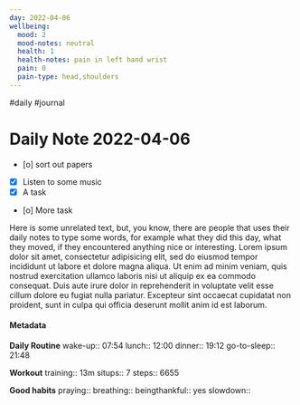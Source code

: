 ```yaml
---
day: 2022-04-06
wellbeing:
  mood: 2
  mood-notes: neutral
  health: 1
  health-notes: pain in left hand wrist
  pain: 0
  pain-type: head,shoulders
---
```

#daily #journal
# Daily Note 2022-04-06

- [o] sort out papers
- [x] Listen to some music
- [x] A task
- [o] More task

Here is some unrelated text, but, you know, there are people that uses their daily notes to type some words, for example what they did this day, what they moved, if they encountered anything nice or interesting. Lorem ipsum dolor sit amet, consectetur adipisicing elit, sed do eiusmod tempor incididunt ut labore et dolore magna aliqua. Ut enim ad minim veniam, quis nostrud exercitation ullamco laboris nisi ut aliquip ex ea commodo consequat. Duis aute irure dolor in reprehenderit in voluptate velit esse cillum dolore eu fugiat nulla pariatur. Excepteur sint occaecat cupidatat non proident, sunt in culpa qui officia deserunt mollit anim id est laborum.

#### Metadata

**Daily Routine**
wake-up:: 07:54
lunch:: 12:00
dinner:: 19:12
go-to-sleep:: 21:48

**Workout**
training:: 13m
situps:: 7
steps:: 6655

**Good habits**
praying:: 
breathing:: 
beingthankful:: yes
slowdown:: 
